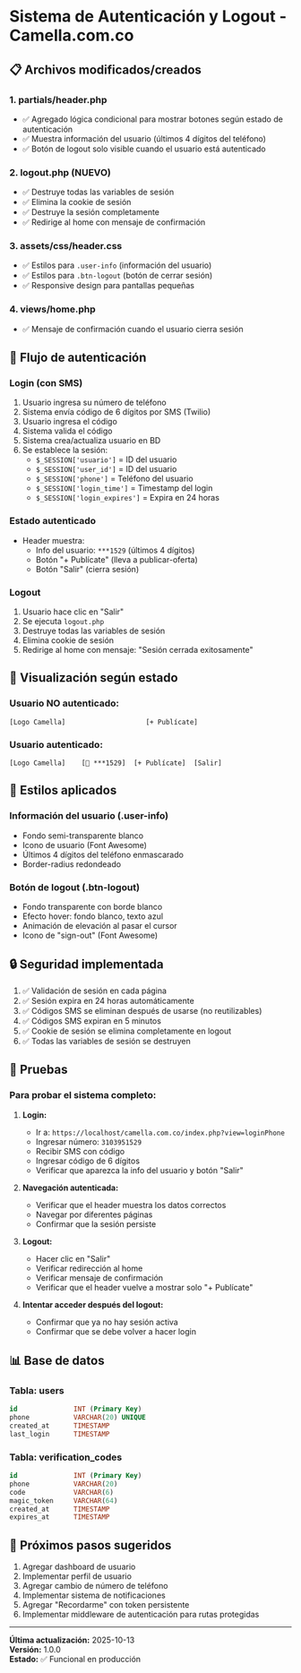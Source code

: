 # Sistema de Autenticación y Logout - Camella.com.co

## 📋 Archivos modificados/creados

### 1. **partials/header.php**
- ✅ Agregado lógica condicional para mostrar botones según estado de autenticación
- ✅ Muestra información del usuario (últimos 4 dígitos del teléfono)
- ✅ Botón de logout solo visible cuando el usuario está autenticado

### 2. **logout.php** (NUEVO)
- ✅ Destruye todas las variables de sesión
- ✅ Elimina la cookie de sesión
- ✅ Destruye la sesión completamente
- ✅ Redirige al home con mensaje de confirmación

### 3. **assets/css/header.css**
- ✅ Estilos para `.user-info` (información del usuario)
- ✅ Estilos para `.btn-logout` (botón de cerrar sesión)
- ✅ Responsive design para pantallas pequeñas

### 4. **views/home.php**
- ✅ Mensaje de confirmación cuando el usuario cierra sesión

## 🔐 Flujo de autenticación

### **Login (con SMS)**
1. Usuario ingresa su número de teléfono
2. Sistema envía código de 6 dígitos por SMS (Twilio)
3. Usuario ingresa el código
4. Sistema valida el código
5. Sistema crea/actualiza usuario en BD
6. Se establece la sesión:
   - `$_SESSION['usuario']` = ID del usuario
   - `$_SESSION['user_id']` = ID del usuario
   - `$_SESSION['phone']` = Teléfono del usuario
   - `$_SESSION['login_time']` = Timestamp del login
   - `$_SESSION['login_expires']` = Expira en 24 horas

### **Estado autenticado**
- Header muestra:
  - Info del usuario: `***1529` (últimos 4 dígitos)
  - Botón "+ Publícate" (lleva a publicar-oferta)
  - Botón "Salir" (cierra sesión)

### **Logout**
1. Usuario hace clic en "Salir"
2. Se ejecuta `logout.php`
3. Destruye todas las variables de sesión
4. Elimina cookie de sesión
5. Redirige al home con mensaje: "Sesión cerrada exitosamente"

## 📱 Visualización según estado

### **Usuario NO autenticado:**
```
[Logo Camella]                    [+ Publícate]
```

### **Usuario autenticado:**
```
[Logo Camella]    [👤 ***1529]  [+ Publícate]  [Salir]
```

## 🎨 Estilos aplicados

### **Información del usuario (.user-info)**
- Fondo semi-transparente blanco
- Icono de usuario (Font Awesome)
- Últimos 4 dígitos del teléfono enmascarado
- Border-radius redondeado

### **Botón de logout (.btn-logout)**
- Fondo transparente con borde blanco
- Efecto hover: fondo blanco, texto azul
- Animación de elevación al pasar el cursor
- Icono de "sign-out" (Font Awesome)

## 🔒 Seguridad implementada

1. ✅ Validación de sesión en cada página
2. ✅ Sesión expira en 24 horas automáticamente
3. ✅ Códigos SMS se eliminan después de usarse (no reutilizables)
4. ✅ Códigos SMS expiran en 5 minutos
5. ✅ Cookie de sesión se elimina completamente en logout
6. ✅ Todas las variables de sesión se destruyen

## 🧪 Pruebas

### **Para probar el sistema completo:**

1. **Login:**
   - Ir a: `https://localhost/camella.com.co/index.php?view=loginPhone`
   - Ingresar número: `3103951529`
   - Recibir SMS con código
   - Ingresar código de 6 dígitos
   - Verificar que aparezca la info del usuario y botón "Salir"

2. **Navegación autenticada:**
   - Verificar que el header muestra los datos correctos
   - Navegar por diferentes páginas
   - Confirmar que la sesión persiste

3. **Logout:**
   - Hacer clic en "Salir"
   - Verificar redirección al home
   - Verificar mensaje de confirmación
   - Verificar que el header vuelve a mostrar solo "+ Publícate"

4. **Intentar acceder después del logout:**
   - Confirmar que ya no hay sesión activa
   - Confirmar que se debe volver a hacer login

## 📊 Base de datos

### **Tabla: users**
```sql
id              INT (Primary Key)
phone           VARCHAR(20) UNIQUE
created_at      TIMESTAMP
last_login      TIMESTAMP
```

### **Tabla: verification_codes**
```sql
id              INT (Primary Key)
phone           VARCHAR(20)
code            VARCHAR(6)
magic_token     VARCHAR(64)
created_at      TIMESTAMP
expires_at      TIMESTAMP
```

## 🚀 Próximos pasos sugeridos

1. Agregar dashboard de usuario
2. Implementar perfil de usuario
3. Agregar cambio de número de teléfono
4. Implementar sistema de notificaciones
5. Agregar "Recordarme" con token persistente
6. Implementar middleware de autenticación para rutas protegidas

---

**Última actualización:** 2025-10-13  
**Versión:** 1.0.0  
**Estado:** ✅ Funcional en producción
